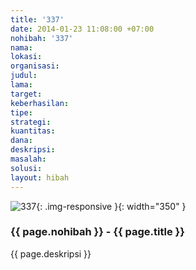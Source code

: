 ```yaml
---
title: '337'
date: 2014-01-23 11:08:00 +07:00
nohibah: '337'
nama:
lokasi:
organisasi:
judul:
lama:
target:
keberhasilan:
tipe:
strategi:
kuantitas:
dana:
deskripsi:
masalah:
solusi:
layout: hibah
---
```


![337](/static/img/hibahcms/337.png){: .img-responsive }{: width="350" }

### {{ page.nohibah }} - {{ page.title }}

{{ page.deskripsi }}
